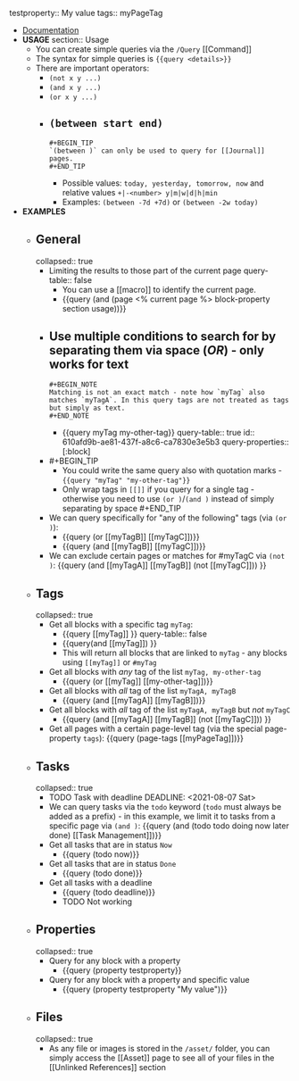 testproperty:: My value
tags:: myPageTag

- [Documentation](https://logseq.github.io/page/Queries#/page/queries)
- **USAGE**
  section:: Usage
	- You can create simple queries via the `/Query` [[Command]]
	- The syntax for simple queries is `{{query <details>}}`
	- There are important operators:
		- `(not x y ...)`
		- `(and x y ...)`
		- `(or x y ...)`
		- `(between start end)`
			-
			  #+BEGIN_TIP
			  `(between )` can only be used to query for [[Journal]] pages.
			  #+END_TIP
			- Possible values: `today, yesterday, tomorrow, now` and relative values `+|-<number> y|m|w|d|h|min`
			- Examples: `(between -7d +7d)` or `(between -2w today)`
- **EXAMPLES**
	- ## General
	  collapsed:: true
		- Limiting the results to those part of the current page
		  query-table:: false
			- You can use a [[macro]] to identify the current page.
			- {{query (and (page <% current page %> block-property section usage))}}
		- Use multiple conditions to search for by separating them via space (_OR_) - only works for text
			-
			  #+BEGIN_NOTE
			  Matching is not an exact match - note how `myTag` also matches `myTagA`. In this query tags are not treated as tags but simply as text.
			  #+END_NOTE
			- {{query myTag my-other-tag}}
			  query-table:: true
			  id:: 610afd9b-ae81-437f-a8c6-ca7830e3e5b3
			  query-properties:: [:block]
		-
		  #+BEGIN_TIP
		  * You could write the same query also with quotation marks - `{{query "myTag" "my-other-tag"}}`
		  * Only wrap tags in `[[]]` if you query for a single tag - otherwise you need to use `(or )`/`(and )` instead of simply separating by space
		  #+END_TIP
		- We can query specifically for "any of the following" tags (via `(or )`):
			- {{query (or [[myTagB]] [[myTagC]])}}
			- {{query (and [[myTagB]] [[myTagC]])}}
		- We can exclude certain pages or matches for #myTagC via `(not )`:
		  {{query (and [[myTagA]] [[myTagB]] (not [[myTagC]])) }}
	- ## Tags
	  collapsed:: true
		- Get all blocks with a specific tag `myTag`:
			- {{query [[myTag]] }}
			  query-table:: false
			- {{query(and [[myTag]]) }}
			- This will return all blocks that are linked to `myTag` - any blocks using `[[myTag]]` or `#myTag`
		- Get all blocks with _any_ tag of the list `myTag, my-other-tag`
			- {{query (or [[myTag]] [[my-other-tag]])}}
		- Get all blocks with _all_ tag of the list `myTagA, myTagB`
			- {{query (and [[myTagA]] [[myTagB]])}}
		- Get all blocks with _all_ tag of the list `myTagA, myTagB` but _not_ `myTagC`
			- {{query (and [[myTagA]] [[myTagB]] (not [[myTagC]])) }}
		- Get all pages with a certain page-level tag (via the special page-property `tags`):
		  {{query (page-tags [[myPageTag]])}}
	- ## Tasks
	  collapsed:: true
		- TODO Task with deadline
		  DEADLINE: <2021-08-07 Sat>
		- We can query tasks via the `todo` keyword (`todo` must always be added as a prefix) - in this example, we limit it to tasks from a specific page via `(and )`:
		  {{query (and (todo todo doing now later done) [[Task Management]])}}
		- Get all tasks that are in status `Now`
			- {{query (todo now)}}
		- Get all tasks that are in status `Done`
			- {{query (todo done)}}
		- Get all tasks with a deadline
			- {{query (todo deadline)}}
			- TODO Not working
	- ## Properties
	  collapsed:: true
		- Query for any block with a property
			- {{query (property testproperty}}
		- Query for any block with a property and specific value
			- {{query (property testproperty "My value")}}
	- ## Files
	  collapsed:: true
		- As any file or images is stored in the `/asset/` folder, you can simply access the [[Asset]] page to see all of your files in the [[Unlinked References]] section